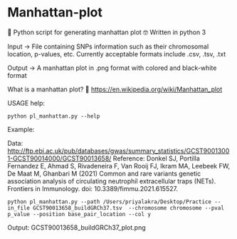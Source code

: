 # Manhattan-plot

🐍 Python script for generating manhattan plot 🤓
Written in python 3

Input -> File containing SNPs information such as their chromosomal location, p-values, etc. Currently acceptable formats include .csv, .tsv, .txt 

Output -> A manhattan plot in .png format with colored and black-white format 

What is a manhattan plot? 🤔 https://en.wikipedia.org/wiki/Manhattan_plot 

USAGE help: 

    python pl_manhattan.py --help

Example:

Data: http://ftp.ebi.ac.uk/pub/databases/gwas/summary_statistics/GCST90013001-GCST90014000/GCST90013658/
Reference: Donkel SJ, Portilla Fernandez E, Ahmad S, Rivadeneira F, Van Rooij FJ, Ikram MA, Leebeek FW,  De Maat M, Ghanbari M (2021) Common and rare variants genetic association analysis of circulating neutrophil extracellular traps (NETs). Frontiers in Immunology. doi: 10.3389/fimmu.2021.615527.

    python pl_manhattan.py --path /Users/priyalakra/Desktop/Practice --in_file GCST90013658_buildGRCh37.tsv  --chromosome chromosome --pval p_value --position base_pair_location --col y

Output: GCST90013658_buildGRCh37_plot.png 


